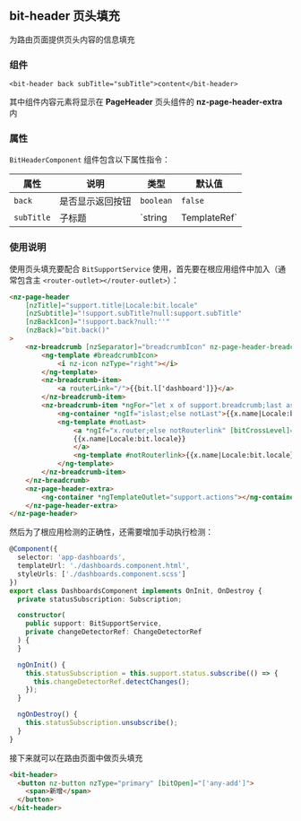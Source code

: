 ## bit-header 页头填充

为路由页面提供页头内容的信息填充

### 组件

`<bit-header back subTitle="subTitle">content</bit-header>`

其中组件内容元素将显示在 **PageHeader** 页头组件的 **nz-page-header-extra** 内

### 属性

`BitHeaderComponent` 组件包含以下属性指令：

| 属性       | 说明             | 类型                         | 默认值  |
| ---------- | ---------------- | ---------------------------- | ------- |
| `back`     | 是否显示返回按钮 | `boolean`                    | `false` |
| `subTitle` | 子标题           | `string | TemplateRef<void>` | -       |

### 使用说明

使用页头填充要配合 `BitSupportService` 使用，首先要在根应用组件中加入（通常包含主 `<router-outlet></router-outlet>`）：

```html
<nz-page-header
    [nzTitle]="support.title|Locale:bit.locale"
    [nzSubtitle]="!support.subTitle?null:support.subTitle"
    [nzBackIcon]="!support.back?null:''"
    (nzBack)="bit.back()"
>
    <nz-breadcrumb [nzSeparator]="breadcrumbIcon" nz-page-header-breadcrumb>
        <ng-template #breadcrumbIcon>
            <i nz-icon nzType="right"></i>
        </ng-template>
        <nz-breadcrumb-item>
            <a routerLink="/">{{bit.l['dashboard']}}</a>
        </nz-breadcrumb-item>
        <nz-breadcrumb-item *ngFor="let x of support.breadcrumb;last as islast">
            <ng-container *ngIf="islast;else notLast">{{x.name|Locale:bit.locale}}</ng-container>
            <ng-template #notLast>
                <a *ngIf="x.router;else notRouterlink" [bitCrossLevel]="x.key">
                {{x.name|Locale:bit.locale}}
                </a>
                <ng-template #notRouterlink>{{x.name|Locale:bit.locale}}</ng-template>
            </ng-template>
        </nz-breadcrumb-item>
    </nz-breadcrumb>
    <nz-page-header-extra>
        <ng-container *ngTemplateOutlet="support.actions"></ng-container>
    </nz-page-header-extra>
</nz-page-header>
```

然后为了根应用检测的正确性，还需要增加手动执行检测：

```typescript
@Component({
  selector: 'app-dashboards',
  templateUrl: './dashboards.component.html',
  styleUrls: ['./dashboards.component.scss']
})
export class DashboardsComponent implements OnInit, OnDestroy {
  private statusSubscription: Subscription;

  constructor(
    public support: BitSupportService,
    private changeDetectorRef: ChangeDetectorRef
  ) {
  }

  ngOnInit() {
    this.statusSubscription = this.support.status.subscribe(() => {
      this.changeDetectorRef.detectChanges();
    });
  }

  ngOnDestroy() {
    this.statusSubscription.unsubscribe();
  }
}
```

接下来就可以在路由页面中做页头填充

```html
<bit-header>
  <button nz-button nzType="primary" [bitOpen]="['any-add']">
    <span>新增</span>
  </button>
</bit-header>
```